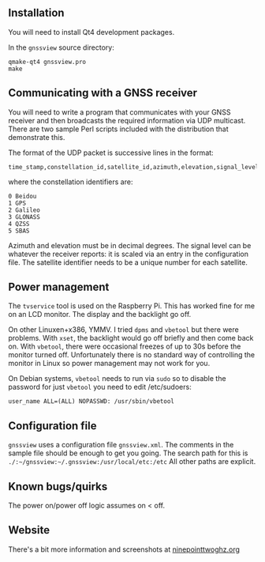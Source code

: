 Installation
------------

You will need to install Qt4 development packages.

In the `gnssview` source directory:

	qmake-qt4 gnssview.pro
	make

Communicating with a GNSS receiver
----------------------------------
You will need to write a program that communicates with your GNSS receiver and then broadcasts the required information via UDP multicast. There are two sample Perl scripts included with the distribution that demonstrate this.

The format of the UDP packet is successive lines in the format:

	time_stamp,constellation_id,satellite_id,azimuth,elevation,signal_level

where the constellation identifiers are:

	0 Beidou
	1 GPS
	2 Galileo
	3 GLONASS
	4 QZSS
	5 SBAS

Azimuth and elevation must be in decimal degrees. The signal level can be whatever the receiver reports: it is scaled via an entry in the configuration file. The satellite identifier needs to be a unique number for each satellite.

Power management
----------------

The `tvservice` tool is used on the Raspberry Pi. This has worked fine for me on an LCD monitor. The display and the backlight go off.

On other Linuxen+x386, YMMV. I tried `dpms` and `vbetool` but there were problems. With `xset`, the backlight would go off briefly and then come back on. With `vbetool`, there were occasional freezes of up to 30s before the monitor turned off. Unfortunately there is no standard way of controlling the monitor in Linux so power management may not work for you.

On Debian systems, `vbetool` needs to run via `sudo` so to disable the password for just `vbetool` you need to edit /etc/sudoers:

	user_name ALL=(ALL) NOPASSWD: /usr/sbin/vbetool
	
Configuration file
------------------

`gnssview` uses a configuration file `gnssview.xml`. The comments in the sample file should be enough to get you going.
The search path for this is `./:~/gnssview:~/.gnssview:/usr/local/etc:/etc`
All other paths are explicit.

Known bugs/quirks
-----------------

The power on/power off logic assumes on < off.

Website
-------

There's a bit more information and screenshots at [ninepointtwoghz.org](http://ninepointtwoghz.org/gnssview.php)
